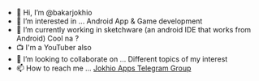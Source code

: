 - 👋 Hi, I’m @bakarjokhio
- 👀 I’m interested in ... Android App & Game development
- 🌱 I’m currently working in sketchware (an android IDE that works from Android) Cool na ?
- 📺 I'm a YouTuber also
- 💞️ I’m looking to collaborate on ... Different topics of my interest
- 📫 How to reach me ... [Jokhio Apps Telegram Group](https://t.me/discussJokhioApps)



<!---
bakarjokhio/bakarjokhio is a ✨ special ✨ repository because its `README.md` (this file) appears on your GitHub profile.
You can click the Preview link to take a look at your changes.
--->
